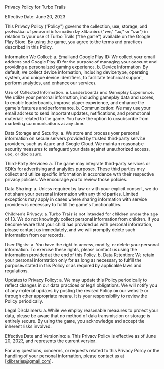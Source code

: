 Privacy Policy for Turbo Trails

Effective Date: June 20, 2023

This Privacy Policy ("Policy") governs the collection, use, storage, and protection of personal information by xlibraries ("we," "us," or "our") in relation to your use of Turbo Trails ("the game") available on the Google Play Store. By using the game, you agree to the terms and practices described in this Policy.

Information We Collect:
a. Email and Google Play ID: We collect your email address and Google Play ID for the purpose of managing your account and providing a personalized gaming experience.
b. Device Information: By default, we collect device information, including device type, operating system, and unique device identifiers, to facilitate technical support, perform analytics, and enhance our services.

Use of Collected Information:
a. Leaderboards and Gameplay Experience: We utilize your personal information, including gameplay data and scores, to enable leaderboards, improve player experience, and enhance the game's features and performance.
b. Communication: We may use your email address to send important updates, notifications, and promotional materials related to the game. You have the option to unsubscribe from marketing communications at any time.

Data Storage and Security:
a. We store and process your personal information on secure servers provided by trusted third-party service providers, such as Azure and Google Cloud. We maintain reasonable security measures to safeguard your data against unauthorized access, use, or disclosure.

Third-Party Services:
a. The game may integrate third-party services or SDKs for advertising and analytics purposes. These third parties may collect and utilize specific information in accordance with their respective privacy policies. We encourage you to review those policies.

Data Sharing:
a. Unless required by law or with your explicit consent, we do not share your personal information with any third parties. Limited exceptions may apply in cases where sharing information with service providers is necessary to fulfill the game's functionalities.

Children's Privacy:
a. Turbo Trails is not intended for children under the age of 13. We do not knowingly collect personal information from children. If you become aware that your child has provided us with personal information, please contact us immediately, and we will promptly delete such information from our records.

User Rights:
a. You have the right to access, modify, or delete your personal information. To exercise these rights, please contact us using the information provided at the end of this Policy.
b. Data Retention: We retain your personal information only for as long as necessary to fulfill the purposes stated in this Policy or as required by applicable laws and regulations.

Updates to Privacy Policy:
a. We may update this Policy periodically to reflect changes in our data practices or legal obligations. We will notify you of any material updates by posting the revised Policy on our website or through other appropriate means. It is your responsibility to review the Policy periodically.

Legal Disclaimers:
a. While we employ reasonable measures to protect your data, please be aware that no method of data transmission or storage is entirely secure. By using the game, you acknowledge and accept the inherent risks involved.

Effective Date and Versioning:
a. This Privacy Policy is effective as of June 20, 2023, and represents the current version.

For any questions, concerns, or requests related to this Privacy Policy or the handling of your personal information, please contact us at [xlibraries@gmail.com].


